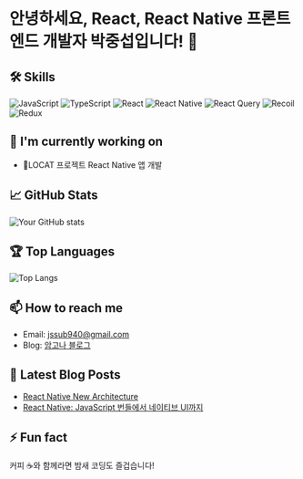 # 안녕하세요, React, React Native 프론트엔드 개발자 박중섭입니다! 👋

## 🛠 Skills
![JavaScript](https://img.shields.io/badge/-JavaScript-F7DF1E?style=flat-square&logo=javascript&logoColor=black)
![TypeScript](https://img.shields.io/badge/-TypeScript-3178C6?style=flat-square&logo=typescript&logoColor=white)
![React](https://img.shields.io/badge/-React-61DAFB?style=flat-square&logo=react&logoColor=black)
![React Native](https://img.shields.io/badge/-React_Native-61DAFB?style=flat-square&logo=react&logoColor=black)
![React Query](https://img.shields.io/badge/-React_Query-FF4154?style=flat-square&logo=react-query&logoColor=white)
![Recoil](https://img.shields.io/badge/-Recoil-3578E5?style=flat-square&logo=recoil&logoColor=white)
![Redux](https://img.shields.io/badge/-Redux-764ABC?style=flat-square&logo=redux&logoColor=white)

## 🔭 I'm currently working on
- LOCAT 프로젝트 React Native 앱 개발

## 📈 GitHub Stats
![Your GitHub stats](https://github-readme-stats.vercel.app/api?username=crucial-sub&show_icons=true&theme=radical)

## 🏆 Top Languages
![Top Langs](https://github-readme-stats.vercel.app/api/top-langs/?username=crucial-sub&layout=compact)

## 📫 How to reach me
- Email: jssub940@gmail.com
- Blog: [암고나 블로그](https://amgona-blog.vercel.app/dev)

## 📝 Latest Blog Posts
<!-- BLOG-POST-LIST:START -->
- [React Native New Architecture](https://amgona-blog.vercel.app/post/dev/reactnative-new-architecture01)
- [React Native: JavaScript 번들에서 네이티브 UI까지](https://amgona-blog.vercel.app/post/dev/reactnative-jsBundle-to-nativeUI)
<!-- BLOG-POST-LIST:END -->

## ⚡ Fun fact
커피 ☕와 함께라면 밤새 코딩도 즐겁습니다!
